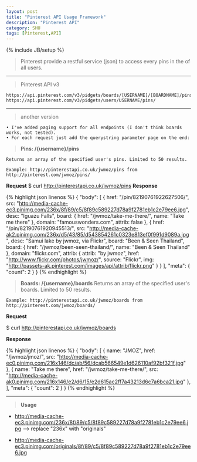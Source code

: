```yaml
---
layout: post
title: "Pinterest API Usage Framework"
description: "Pinterest API"
category: SHU
tags: [Pinterest,API]
---
```

{% include JB/setup %}

> Pinterest provide a restful service (json) to access every pins in the of all users.

-----------------------------------------------------------------------------
> Pinterest API v3


```
https://api.pinterest.com/v3/pidgets/boards/[USERNAME]/[BOARDNAME]/pins
https://api.pinterest.com/v3/pidgets/users/USERNAME/pins/
```

-----------------------------------------------------------------------------

> another version

	• I've added paging support for all endpoints (I don't think boards works, not tested). 
	• For each request just add the querystring parameter page on the end:
		

> **Pins: /{username}/pins**
	
	Returns an array of the specified user's pins. Limited to 50 results.

```
Example: http://pinterestapi.co.uk/jwmoz/pins from http://pinterest.com/jwmoz/pins/
```

**Request**
 $ curl http://pinterestapi.co.uk/jwmoz/pins
**Response**

{% highlight json linenos %}
{
    "body": [
        {
            href: "/pin/82190761922627506/",
            src: "http://media-cache-ec3.pinimg.com/236x/8f/89/c5/8f89c589227d78a9f2781eb1c2e79ee6.jpg",
            desc: "Iguazu Falls",
            board: {
                href: "/jwmoz/take-me-there/",
                name: "Take me there"
            },
            domain: "famouswonders.com",
            attrib: false
        },
        {
            href: "/pin/82190761920945513/",
            src: "http://media-cache-ak2.pinimg.com/236x/d5/43/85/d543854261c0323e813ef0f991d9089a.jpg",
            desc: "Samui lake by jwmoz, via Flickr",
            board: "Been & Seen Thailand",
            board: {
                href: "/jwmoz/been-seen-thailand/",
                name: "Been & Seen Thailand"
            },
            domain: "flickr.com",
            attrib: {
                attrib: "by jwmoz",
                href: "http://www.flickr.com/photos/jwmoz/",
                source: "Flickr",
                img: "http://passets-ak.pinterest.com/images/api/attrib/flickr.png"
            }
        }
    ],
    "meta": {
        "count": 2
    }
}
{% endhighlight %}

> **Boards: /{username}/boards**
Returns an array of the specified user's boards. Limited to 50 results.

```
Example: http://pinterestapi.co.uk/jwmoz/boards from http://pinterest.com/jwmoz/boards/
```


**Request**

 $ curl http://pinterestapi.co.uk/jwmoz/boards
 
**Response**

{% highlight json linenos %}
{
    "body": [
        {
            name: "JMOZ",
            href: "/jwmoz/jmoz/",
            src: "http://media-cache-ec0.pinimg.com/216x146/dc/ab/56/dcab566549e1d626110af92bf321f.jpg"
        },
        {
            name: "Take me there",
            href: "/jwmoz/take-me-there/",
            src: "http://media-cache-ak0.pinimg.com/216x146/e2/d6/15/e2d615ac2ff7a43213d6c7a6bca21.jpg"
        },
    ],
    "meta": {
        "count": 2
    }
}
{% endhighlight %}

-----------------------------------------------------------------------------
> **Usage**


- http://media-cache-ec3.pinimg.com/236x/8f/89/c5/8f89c589227d78a9f2781eb1c2e79ee6.jpg  --> replace "236x" with "originals"

- http://media-cache-ec3.pinimg.com/originals/8f/89/c5/8f89c589227d78a9f2781eb1c2e79ee6.jpg